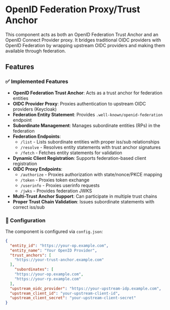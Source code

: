 # OpenID Federation Proxy/Trust Anchor

This component acts as both an OpenID Federation Trust Anchor and an OpenID Connect Provider proxy. It bridges traditional OIDC providers with OpenID Federation by wrapping upstream OIDC providers and making them available through federation.

## Features

### ✅ Implemented Features

- **OpenID Federation Trust Anchor**: Acts as a trust anchor for federation entities
- **OIDC Provider Proxy**: Proxies authentication to upstream OIDC providers (Keycloak)
- **Federation Entity Statement**: Provides `.well-known/openid-federation` endpoint
- **Subordinate Management**: Manages subordinate entities (RPs) in the federation
- **Federation Endpoints**:
  - `/list` - Lists subordinate entities with proper iss/sub relationships
  - `/resolve` - Resolves entity statements with trust anchor signatures
  - `/fetch` - Fetches entity statements for validation
- **Dynamic Client Registration**: Supports federation-based client registration
- **OIDC Proxy Endpoints**:
  - `/authorize` - Proxies authorization with state/nonce/PKCE mapping
  - `/token` - Proxies token exchange
  - `/userinfo` - Proxies userinfo requests
  - `/jwks` - Provides federation JWKS
- **Multi-Trust Anchor Support**: Can participate in multiple trust chains
- **Proper Trust Chain Validation**: Issues subordinate statements with correct iss/sub

### 🔧 Configuration

The component is configured via `config.json`:

```json
{
  "entity_id": "https://your-op.example.com",
  "entity_name": "Your OpenID Provider",
  "trust_anchors": [
    "https://your-trust-anchor.example.com"
  ],
    "subordinates": [
    "https://your-op.example.com",
    "https://your-rp.example.com"
  ],
  "upstream_oidc_provider": "https://your-upstream-idp.example.com",
  "upstream_client_id": "your-upstream-client-id",
  "upstream_client_secret": "your-upstream-client-secret"
}
```

